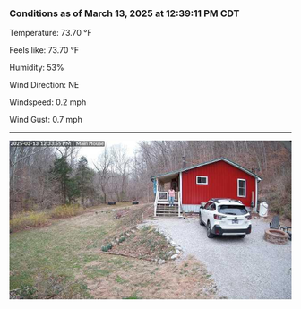 ### Conditions as of March 13, 2025 at 12:39:11 PM CDT 

Temperature: 73.70 &deg;F

Feels like: 73.70 &deg;F

Humidity: 53%

Wind Direction: NE

Windspeed: 0.2 mph

Wind Gust: 0.7 mph

---

<img src="./images/latest.jpeg"/>

